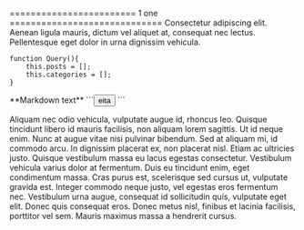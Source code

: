 ======================== 1 one =============================
Consectetur adipiscing elit. Aenean ligula mauris, dictum vel aliquet at, consequat nec lectus. Pellentesque eget dolor in urna dignissim vehicula.
```
function Query(){
    this.posts = [];
    this.categories = [];
}
```
<div class="clients" markdown="1"> **Markdown text**
```<button type="button" class="btn btn-default" aria-label="Left Align">eita</button>
```
</div>

Aliquam nec odio vehicula, vulputate augue id, rhoncus leo. Quisque tincidunt libero id mauris facilisis, non aliquam lorem sagittis. Ut id neque enim. Nunc at augue vitae nisi pulvinar bibendum. Sed at aliquam mi, id commodo arcu. In dignissim placerat ex, non placerat nisl. Etiam ac ultricies justo. Quisque vestibulum massa eu lacus egestas consectetur. Vestibulum vehicula varius dolor at fermentum. Duis eu tincidunt enim, eget condimentum massa. Cras purus est, scelerisque sed cursus ut, vulputate gravida est. Integer commodo neque justo, vel egestas eros fermentum nec. Vestibulum urna augue, consequat id sollicitudin quis, vulputate eget elit. Donec quis consequat eros. Donec metus nisl, finibus et lacinia facilisis, porttitor vel sem. Mauris maximus massa a hendrerit cursus.
